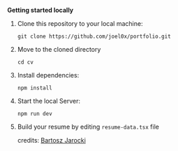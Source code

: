 **Getting started locally**
1. Clone this repository to your local machine:
   
    ``` 
    git clone https://github.com/joel0x/portfolio.git
    ```

2. Move to the cloned directory

    ``` 
    cd cv
     ```

3. Install dependencies:

    ```
    npm install
    ```

4. Start the local Server:
    ```
    npm run dev
    ```

6. Build your resume by editing ``` resume-data.tsx ``` file

   credits:  [Bartosz Jarocki](https://github.com/BartoszJarocki/cv)
